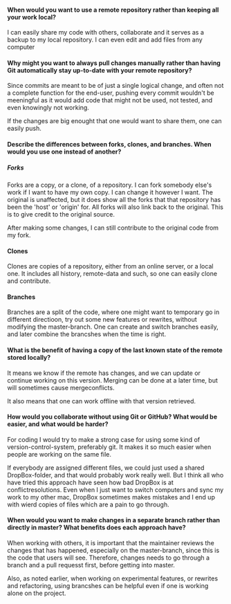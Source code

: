 #### When would you want to use a remote repository rather than keeping all your work local?

I can easily share my code with others, collaborate and it serves as a backup to my local repository. I can even edit and add files from any computer

#### Why might you want to always pull changes manually rather than having Git automatically stay up-to-date with your remote repository?

Since commits are meant to be of just a single logical change, and often not a complete function for the end-user, pushing every commit wouldn't be meeningful as it would add code that might not be used, not tested, and even knowingly not working.

If the changes are big enought that one would want to share them, one can easily push.

#### Describe the differences between forks, clones, and branches. When would you use one instead of another?

##### Forks

Forks are a copy, or a clone, of a repository. I can fork somebody else's work if I want to have my own copy. I can change it however I want. The original is unaffected, but it does show all the forks that that repository has been the 'host' or 'origin' for. All forks will also link back to the original. This is to give credit to the original source.

After making some changes, I can still contribute to the original code from my fork.

#### Clones

Clones are copies of a repository, either from an online server, or a local one. It includes all history, remote-data and such, so one can easily clone and contribute.

#### Branches

Branches are a split of the code, where one might want to temporary go in different directioon, try out some new features or rewrites, without modifying the master-branch. One can create and switch branches easily, and later combine the brancshes when the time is right.

#### What is the benefit of having a copy of the last known state of the remote stored locally?

It means we know if the remote has changes, and we can update or continue working on this version. Merging can be done at a later time, but will sometimes cause mergeconflicts.

It also means that one can work offline with that version retrieved.

#### How would you collaborate without using Git or GitHub? What would be easier, and what would be harder?

For coding I would try to make a strong case for using some kind of version-control-system, preferably git. It makes it so much easier when people are working on the same file.

If everybody are assigned different files, we could just used a shared DropBox-folder, and that would probably work really well. But I think all who have tried this approach have seen how bad DropBox is at conflictresolutions. Even when I just want to switch computers and sync my work to my other mac, DropBox sometimes makes mistakes and I end up with wierd copies of files which are a pain to go through.

#### When would you want to make changes in a separate branch rather than directly in master? What benefits does each approach have?

When working with others, it is important that the maintainer reviews the changes that has happened, especially on the master-branch, since this is the code that users will see. Therefore, changes needs to go through a branch and a pull requesst first, before getting into master.

Also, as noted earlier, when working on experimental features, or rewrites and refactoring, using brancshes can be helpful even if one is working alone on the project.
